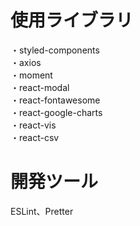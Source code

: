# 使用ライブラリ
・styled-components<br/>
・axios<br/>
・moment<br/>
・react-modal<br/>
・react-fontawesome<br/>
・react-google-charts<br/>
・react-vis<br/>
・react-csv<br/>

# 開発ツール  
ESLint、Pretter

  
 
 
    
　
  

